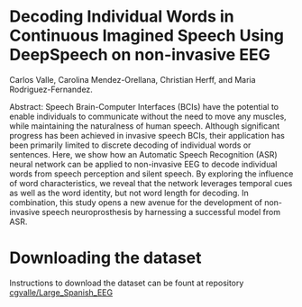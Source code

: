# **Decoding Individual Words in Continuous Imagined Speech Using DeepSpeech on non-invasive EEG**

Carlos Valle, Carolina Mendez-Orellana, Christian Herff, and Maria Rodriguez-Fernandez.


Abstract: Speech Brain-Computer Interfaces (BCIs) have the potential to enable individuals to communicate without the need to move any muscles, while maintaining the naturalness of human speech. Although significant progress has been achieved in invasive speech BCIs, their application has been primarily limited to discrete decoding of individual words or sentences. Here, we show how an Automatic Speech Recognition (ASR) neural network can be applied to non-invasive EEG to decode individual words from speech perception and silent speech. By exploring the influence of word characteristics, we reveal that the network leverages temporal cues as well as the word identity, but not word length for decoding. In combination, this study opens a new avenue for the development of non-invasive speech neuroprosthesis by harnessing a successful model from ASR.



# Downloading the dataset
Instructions to download the dataset can be fount at repository [cgvalle/Large_Spanish_EEG](https://github.com/cgvalle/Large_Spanish_EEG)